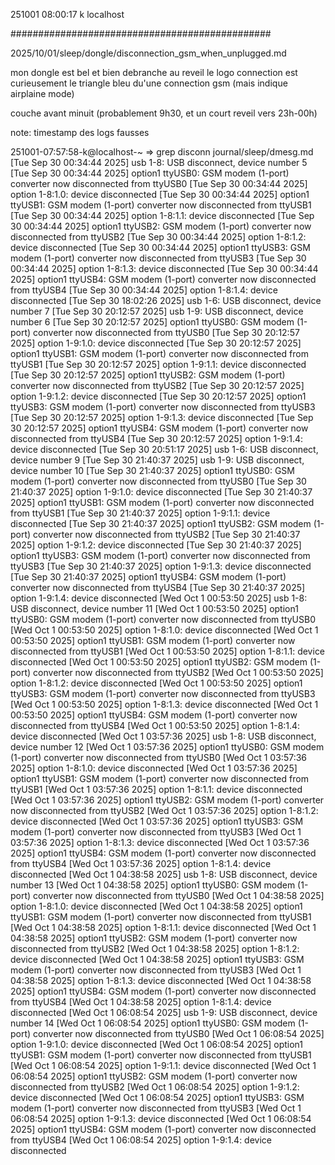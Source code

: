 251001
08:00:17
k
localhost

###############################################

2025/10/01/sleep/dongle/disconnection_gsm_when_unplugged.md

mon dongle est bel et bien debranche au reveil
le logo connection est curieusement le triangle bleu du'une connection gsm (mais indique airplaine mode)

couche avant minuit (probablement 9h30, et un court reveil vers 23h-00h)

note: timestamp des logs fausses

251001-07:57:58-k@localhost-~
=> grep disconn journal/sleep/dmesg.md
[Tue Sep 30 00:34:44 2025] usb 1-8: USB disconnect, device number 5
[Tue Sep 30 00:34:44 2025] option1 ttyUSB0: GSM modem (1-port) converter now disconnected from ttyUSB0
[Tue Sep 30 00:34:44 2025] option 1-8:1.0: device disconnected
[Tue Sep 30 00:34:44 2025] option1 ttyUSB1: GSM modem (1-port) converter now disconnected from ttyUSB1
[Tue Sep 30 00:34:44 2025] option 1-8:1.1: device disconnected
[Tue Sep 30 00:34:44 2025] option1 ttyUSB2: GSM modem (1-port) converter now disconnected from ttyUSB2
[Tue Sep 30 00:34:44 2025] option 1-8:1.2: device disconnected
[Tue Sep 30 00:34:44 2025] option1 ttyUSB3: GSM modem (1-port) converter now disconnected from ttyUSB3
[Tue Sep 30 00:34:44 2025] option 1-8:1.3: device disconnected
[Tue Sep 30 00:34:44 2025] option1 ttyUSB4: GSM modem (1-port) converter now disconnected from ttyUSB4
[Tue Sep 30 00:34:44 2025] option 1-8:1.4: device disconnected
[Tue Sep 30 18:02:26 2025] usb 1-6: USB disconnect, device number 7
[Tue Sep 30 20:12:57 2025] usb 1-9: USB disconnect, device number 6
[Tue Sep 30 20:12:57 2025] option1 ttyUSB0: GSM modem (1-port) converter now disconnected from ttyUSB0
[Tue Sep 30 20:12:57 2025] option 1-9:1.0: device disconnected
[Tue Sep 30 20:12:57 2025] option1 ttyUSB1: GSM modem (1-port) converter now disconnected from ttyUSB1
[Tue Sep 30 20:12:57 2025] option 1-9:1.1: device disconnected
[Tue Sep 30 20:12:57 2025] option1 ttyUSB2: GSM modem (1-port) converter now disconnected from ttyUSB2
[Tue Sep 30 20:12:57 2025] option 1-9:1.2: device disconnected
[Tue Sep 30 20:12:57 2025] option1 ttyUSB3: GSM modem (1-port) converter now disconnected from ttyUSB3
[Tue Sep 30 20:12:57 2025] option 1-9:1.3: device disconnected
[Tue Sep 30 20:12:57 2025] option1 ttyUSB4: GSM modem (1-port) converter now disconnected from ttyUSB4
[Tue Sep 30 20:12:57 2025] option 1-9:1.4: device disconnected
[Tue Sep 30 20:51:17 2025] usb 1-6: USB disconnect, device number 9
[Tue Sep 30 21:40:37 2025] usb 1-9: USB disconnect, device number 10
[Tue Sep 30 21:40:37 2025] option1 ttyUSB0: GSM modem (1-port) converter now disconnected from ttyUSB0
[Tue Sep 30 21:40:37 2025] option 1-9:1.0: device disconnected
[Tue Sep 30 21:40:37 2025] option1 ttyUSB1: GSM modem (1-port) converter now disconnected from ttyUSB1
[Tue Sep 30 21:40:37 2025] option 1-9:1.1: device disconnected
[Tue Sep 30 21:40:37 2025] option1 ttyUSB2: GSM modem (1-port) converter now disconnected from ttyUSB2
[Tue Sep 30 21:40:37 2025] option 1-9:1.2: device disconnected
[Tue Sep 30 21:40:37 2025] option1 ttyUSB3: GSM modem (1-port) converter now disconnected from ttyUSB3
[Tue Sep 30 21:40:37 2025] option 1-9:1.3: device disconnected
[Tue Sep 30 21:40:37 2025] option1 ttyUSB4: GSM modem (1-port) converter now disconnected from ttyUSB4
[Tue Sep 30 21:40:37 2025] option 1-9:1.4: device disconnected
[Wed Oct  1 00:53:50 2025] usb 1-8: USB disconnect, device number 11
[Wed Oct  1 00:53:50 2025] option1 ttyUSB0: GSM modem (1-port) converter now disconnected from ttyUSB0
[Wed Oct  1 00:53:50 2025] option 1-8:1.0: device disconnected
[Wed Oct  1 00:53:50 2025] option1 ttyUSB1: GSM modem (1-port) converter now disconnected from ttyUSB1
[Wed Oct  1 00:53:50 2025] option 1-8:1.1: device disconnected
[Wed Oct  1 00:53:50 2025] option1 ttyUSB2: GSM modem (1-port) converter now disconnected from ttyUSB2
[Wed Oct  1 00:53:50 2025] option 1-8:1.2: device disconnected
[Wed Oct  1 00:53:50 2025] option1 ttyUSB3: GSM modem (1-port) converter now disconnected from ttyUSB3
[Wed Oct  1 00:53:50 2025] option 1-8:1.3: device disconnected
[Wed Oct  1 00:53:50 2025] option1 ttyUSB4: GSM modem (1-port) converter now disconnected from ttyUSB4
[Wed Oct  1 00:53:50 2025] option 1-8:1.4: device disconnected
[Wed Oct  1 03:57:36 2025] usb 1-8: USB disconnect, device number 12
[Wed Oct  1 03:57:36 2025] option1 ttyUSB0: GSM modem (1-port) converter now disconnected from ttyUSB0
[Wed Oct  1 03:57:36 2025] option 1-8:1.0: device disconnected
[Wed Oct  1 03:57:36 2025] option1 ttyUSB1: GSM modem (1-port) converter now disconnected from ttyUSB1
[Wed Oct  1 03:57:36 2025] option 1-8:1.1: device disconnected
[Wed Oct  1 03:57:36 2025] option1 ttyUSB2: GSM modem (1-port) converter now disconnected from ttyUSB2
[Wed Oct  1 03:57:36 2025] option 1-8:1.2: device disconnected
[Wed Oct  1 03:57:36 2025] option1 ttyUSB3: GSM modem (1-port) converter now disconnected from ttyUSB3
[Wed Oct  1 03:57:36 2025] option 1-8:1.3: device disconnected
[Wed Oct  1 03:57:36 2025] option1 ttyUSB4: GSM modem (1-port) converter now disconnected from ttyUSB4
[Wed Oct  1 03:57:36 2025] option 1-8:1.4: device disconnected
[Wed Oct  1 04:38:58 2025] usb 1-8: USB disconnect, device number 13
[Wed Oct  1 04:38:58 2025] option1 ttyUSB0: GSM modem (1-port) converter now disconnected from ttyUSB0
[Wed Oct  1 04:38:58 2025] option 1-8:1.0: device disconnected
[Wed Oct  1 04:38:58 2025] option1 ttyUSB1: GSM modem (1-port) converter now disconnected from ttyUSB1
[Wed Oct  1 04:38:58 2025] option 1-8:1.1: device disconnected
[Wed Oct  1 04:38:58 2025] option1 ttyUSB2: GSM modem (1-port) converter now disconnected from ttyUSB2
[Wed Oct  1 04:38:58 2025] option 1-8:1.2: device disconnected
[Wed Oct  1 04:38:58 2025] option1 ttyUSB3: GSM modem (1-port) converter now disconnected from ttyUSB3
[Wed Oct  1 04:38:58 2025] option 1-8:1.3: device disconnected
[Wed Oct  1 04:38:58 2025] option1 ttyUSB4: GSM modem (1-port) converter now disconnected from ttyUSB4
[Wed Oct  1 04:38:58 2025] option 1-8:1.4: device disconnected
[Wed Oct  1 06:08:54 2025] usb 1-9: USB disconnect, device number 14
[Wed Oct  1 06:08:54 2025] option1 ttyUSB0: GSM modem (1-port) converter now disconnected from ttyUSB0
[Wed Oct  1 06:08:54 2025] option 1-9:1.0: device disconnected
[Wed Oct  1 06:08:54 2025] option1 ttyUSB1: GSM modem (1-port) converter now disconnected from ttyUSB1
[Wed Oct  1 06:08:54 2025] option 1-9:1.1: device disconnected
[Wed Oct  1 06:08:54 2025] option1 ttyUSB2: GSM modem (1-port) converter now disconnected from ttyUSB2
[Wed Oct  1 06:08:54 2025] option 1-9:1.2: device disconnected
[Wed Oct  1 06:08:54 2025] option1 ttyUSB3: GSM modem (1-port) converter now disconnected from ttyUSB3
[Wed Oct  1 06:08:54 2025] option 1-9:1.3: device disconnected
[Wed Oct  1 06:08:54 2025] option1 ttyUSB4: GSM modem (1-port) converter now disconnected from ttyUSB4
[Wed Oct  1 06:08:54 2025] option 1-9:1.4: device disconnected

